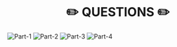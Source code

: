 <h1 align="center"> ✏️ QUESTIONS ✏️</h1>

![ Part-1 ](https://github.com/abhinavkumar2369/PW-Full-Stack-Web-Development-2.0/assets/148275310/543abd42-f276-4f26-802a-db282d4a4d8a)
![ Part-2 ](https://github.com/abhinavkumar2369/PW-Full-Stack-Web-Development-2.0/assets/148275310/07a15360-7bb5-4df8-8132-6766fc28ec2c)
![ Part-3](https://github.com/abhinavkumar2369/PW-Full-Stack-Web-Development-2.0/assets/148275310/3c2141e8-da3c-405f-97e6-4aba192e6ba1)
![ Part-4 ](https://github.com/abhinavkumar2369/PW-Full-Stack-Web-Development-2.0/assets/148275310/612f4cf5-b71b-4a7a-93ce-67035bee53ed)
